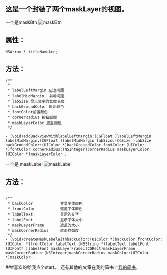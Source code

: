 ## 这是一个封装了两个maskLayer的视图。

一个是maskBtn
![maskBtn](https://github.com/RichardYM/YMMaskView/blob/1f8e839f3fa4ceea1b129fd61256dc2375a3211d/YMMaskView/maskBtn.gif?raw=true)  

## 属性：
```objc
NSArray * titleNameArr;
```

## 方法：
```objc
/**
 *
 * labelLeftMargin 左边间距
 * labelMidMargin  中间间距
 * labSize 显示文字的宽度长度
 * backGroundColor 背景颜色
 * fontColor前置颜色
 * cornerRadius 按钮弧度
 * maskLayerColor 遮盖颜色
 */

- (void)addBackViewWithlabelLeftMargin:(CGFloat )labelLeftMargin labelMidMargin:(CGFloat )labelMidMargin labSize:(CGSize )labSize backGroundColor:(UIColor *)backGroundColor fontColor:(UIColor *)fontColor cornerRadius:(NSInteger)cornerRadius maskLayerColor:(UIColor *)maskLayerColor ;
```

一个是 maskLabel ![maskLabel](https://raw.githubusercontent.com/RichardYM/YMMaskView/1f8e839f3fa4ceea1b129fd61256dc2375a3211d/YMMaskView/masklabel.gif)  
## 方法：
```objc

/**
 * backColor            背景字体颜色
 * frontColor           遮盖字体颜色
 * labelText            显示的文字
 * labelFont            显示字体大小
 * maskLayerFrame       遮盖的大小
 * maskCornerRadius     遮盖的弧度
 */
- (void)createMaskLabelWithbackColor:(UIColor *)backColor frontColor:(UIColor *)frontColor labelText:(NSString *)labelText labelFont:(UIFont* )labelFont maskLayerFrame:(CGRect)maskLayerFrame  maskCornerRadius:(NSInteger)maskCornerRadius maskColor:(UIColor *)maskColor ;
```

###喜欢的给我点个start。 还有其他的文章在我的简书上[我的简书](http://www.jianshu.com/users/ee84d859d5f0/latest_articles)。
